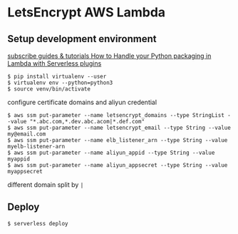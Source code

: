 # LetsEncrypt AWS Lambda

## Setup development environment

[subscribe
guides & tutorials
How to Handle your Python packaging in Lambda with Serverless plugins](https://serverless.com/blog/serverless-python-packaging/)

```shell
$ pip install virtualenv --user
$ virtualenv env --python=python3
$ source venv/bin/activate
```

configure certificate domains and aliyun credential
```shell
$ aws ssm put-parameter --name letsencrypt_domains --type StringList --value "*.abc.com,*.dev.abc.acom|*.def.com"
$ aws ssm put-parameter --name letsencrypt_email --type String --value my@email.com
$ aws ssm put-parameter --name elb_listener_arn --type String --value myelb-listener-arn
$ aws ssm put-parameter --name aliyun_appid --type String --value myappid
$ aws ssm put-parameter --name aliyun_appsecret --type String --value myappsecret
```
different domain split by `|`

## Deploy

```shell
$ serverless deploy
```